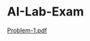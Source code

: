 # AI-Lab-Exam
[Problem-1.pdf](https://github.com/Santhosh2002/AI-Lab-Exam/files/11331013/Problem-1.pdf)
